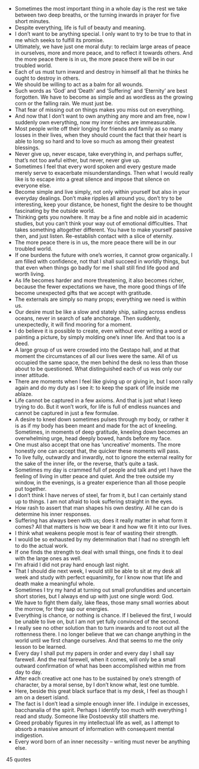  - Sometimes the most important thing in a whole day is the rest we take between two deep breaths, or the turning inwards in prayer for five short minutes.
 - Despite everything, life is full of beauty and meaning.
 - I don’t want to be anything special. I only want to try to be true to that in me which seeks to fulfill its promise.
 - Ultimately, we have just one moral duty: to reclaim large areas of peace in ourselves, more and more peace, and to reflect it towards others. And the more peace there is in us, the more peace there will be in our troubled world.
 - Each of us must turn inward and destroy in himself all that he thinks he ought to destroy in others.
 - We should be willing to act as a balm for all wounds.
 - Such words as ‘God’ and ‘Death’ and ‘Suffering’ and ‘Eternity’ are best forgotten. We have to become as simple and as wordless as the growing corn or the falling rain. We must just be.
 - That fear of missing out on things makes you miss out on everything.
 - And now that I don’t want to own anything any more and am free, now I suddenly own everything, now my inner riches are immeasurable.
 - Most people write off their longing for friends and family as so many losses in their lives, when they should count the fact that their heart is able to long so hard and to love so much as among their greatest blessings.
 - Never give up, never escape, take everything in, and perhaps suffer, that’s not too awful either, but never, never give up.
 - Sometimes I feel that every word spoken and every gesture made merely serve to exacerbate misunderstandings. Then what I would really like is to escape into a great silence and impose that silence on everyone else.
 - Become simple and live simply, not only within yourself but also in your everyday dealings. Don’t make ripples all around you, don’t try to be interesting, keep your distance, be honest, fight the desire to be thought fascinating by the outside world.
 - Thinking gets you nowhere. It may be a fine and noble aid in academic studies, but you can’t think your way out of emotional difficulties. That takes something altogether different. You have to make yourself passive then, and just listen. Re-establish contact with a slice of eternity.
 - The more peace there is in us, the more peace there will be in our troubled world.
 - If one burdens the future with one’s worries, it cannot grow organically. I am filled with confidence, not that I shall succeed in worldly things, but that even when things go badly for me I shall still find life good and worth living.
 - As life becomes harder and more threatening, it also becomes richer, because the fewer expectations we have, the more good things of life become unexpected gifts that we accept with gratitude.
 - The externals are simply so many props; everything we need is within us.
 - Our desire must be like a slow and stately ship, sailing across endless oceans, never in search of safe anchorage. Then suddenly, unexpectedly, it will find mooring for a moment.
 - I do believe it is possible to create, even without ever writing a word or painting a picture, by simply molding one’s inner life. And that too is a deed.
 - A large group of us were crowded into the Gestapo hall, and at that moment the circumstances of all our lives were the same. All of us occupied the same space, the men behind the desk no less than those about to be questioned. What distinguished each of us was only our inner attitude.
 - There are moments when I feel like giving up or giving in, but I soon rally again and do my duty as I see it: to keep the spark of life inside me ablaze.
 - Life cannot be captured in a few axioms. And that is just what I keep trying to do. But it won’t work, for life is full of endless nuances and cannot be captured in just a few formulae.
 - A desire to kneel down sometimes pulses through my body, or rather it is as if my body has been meant and made for the act of kneeling. Sometimes, in moments of deep gratitude, kneeling down becomes an overwhelming urge, head deeply bowed, hands before my face.
 - One must also accept that one has ‘uncreative’ moments. The more honestly one can accept that, the quicker these moments will pass.
 - To live fully, outwardly and inwardly, not to ignore the external reality for the sake of the inner life, or the reverse, that’s quite a task.
 - Sometimes my day is crammed full of people and talk and yet I have the feeling of living in utter peace and quiet. And the tree outside my window, in the evenings, is a greater experience than all those people put together.
 - I don’t think I have nerves of steel, far from it, but I can certainly stand up to things. I am not afraid to look suffering straight in the eyes.
 - How rash to assert that man shapes his own destiny. All he can do is determine his inner responses.
 - Suffering has always been with us; does it really matter in what form it comes? All that matters is how we bear it and how we fit it into our lives.
 - I think what weakens people most is fear of wasting their strength.
 - I would be so exhausted by my determination that I had no strength left to do the actual work.
 - If one finds the strength to deal with small things, one finds it to deal with the large ones as well.
 - I’m afraid I did not pray hard enough last night.
 - That I should die next week, I would still be able to sit at my desk all week and study with perfect equanimity, for I know now that life and death make a meaningful whole.
 - Sometimes I try my hand at turning out small profundities and uncertain short stories, but I always end up with just one single word: God.
 - We have to fight them daily, lake fleas, those many small worries about the morrow, for they sap our energies.
 - Everything is chance, or nothing is chance. If I believed the first, I would be unable to live on, but I am not yet fully convinced of the second.
 - I really see no other solution than to turn inwards and to root out all the rottenness there. I no longer believe that we can change anything in the world until we first change ourselves. And that seems to me the only lesson to be learned.
 - Every day I shall put my papers in order and every day I shall say farewell. And the real farewell, when it comes, will only be a small outward confirmation of what has been accomplished within me from day to day.
 - After each creative act one has to be sustained by one’s strength of character, by a moral sense, by I don’t know what, lest one tumble.
 - Here, beside this great black surface that is my desk, I feel as though I am on a desert island.
 - The fact is I don’t lead a simple enough inner life. I indulge in excesses, bacchanalia of the spirit. Perhaps I identify too much with everything I read and study. Someone like Dostoevsky still shatters me.
 - Greed probably figures in my intellectual life as well, as I attempt to absorb a massive amount of information with consequent mental indigestion.
 - Every word born of an inner necessity – writing must never be anything else.

45 quotes